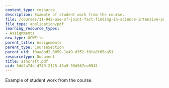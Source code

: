 ```yaml
---
content_type: resource
description: Example of student work from the course.
file: /courses/11-942-use-of-joint-fact-finding-in-science-intensive-policy-disputes-part-ii-spring-2004/5dd2a74dd749212545a959d967ce0945_ashcraft.pdf
file_type: application/pdf
learning_resource_types:
- Assignments
ocw_type: OCWFile
parent_title: Assignments
parent_type: CourseSection
parent_uid: f0aa8bd2-0059-1e49-d352-f8fa8f65ea51
resourcetype: Document
title: ashcraft.pdf
uid: 5dd2a74d-d749-2125-45a9-59d967ce0945
---
```

Example of student work from the course.